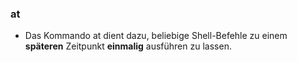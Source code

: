 ### at

* Das Kommando at dient dazu, beliebige Shell-Befehle zu einem **späteren** Zeitpunkt **einmalig** ausführen zu lassen.







